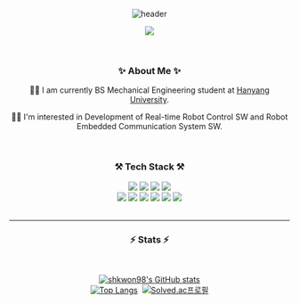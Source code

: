 <div align=center>
  
  ![header](https://capsule-render.vercel.app/api?type=waving&color=auto&height=300&section=header&text=welcome&fontSize=90&animation=fadeIn&fontAlignY=38&desc=shkwon98's%20GitHub%20Profile&descAlignY=51&descAlign=62)
  
  <a href="https://hits.seeyoufarm.com"><img src="https://hits.seeyoufarm.com/api/count/incr/badge.svg?url=https%3A%2F%2Fgithub.com%2Fshkwon98%2Fhit-counter&count_bg=%2379C83D&title_bg=%23555555&icon=&icon_color=%23E7E7E7&title=hits&edge_flat=false"/></a>

<br>

  ### ✨ About Me ✨
  
  👨‍🎓 I am currently BS Mechanical Engineering student at <a href="https://www.hanyang.ac.kr/web/eng">Hanyang University</a>.<br>
  <!--
  💼 I am currently working as an undergraduate researcher at <a href="https://www.ansurlab.com/">ANSUR Lab</a> of <a href="https://www.airi.kist.re.kr/centerfor-intelligent-robotics">KIST(Korea Institute of Science and Technology): Center for Intelligent & Interactive Robotics</a>.<br>
  -->
  👨‍💻 I'm interested in Development of Real-time Robot Control SW and Robot Embedded Communication System SW.

<br>

  ### ⚒ Tech Stack ⚒

  <img src="https://img.shields.io/badge/C-A8B9CC?style=for-the-badge&logo=C&logoColor=white">
  <img src="https://img.shields.io/badge/C++-00599C?style=for-the-badge&logo=C%2B%2B&logoColor=white">
  <img src="https://img.shields.io/badge/Python-3776AB?style=for-the-badge&logo=Python&logoColor=white">
  <img src="https://img.shields.io/badge/MATLAB-00599C?style=for-the-badge&logo=MATLAB&logoColor=white">
<br>
  <img src="https://img.shields.io/badge/ROS-22314E?style=for-the-badge&logo=ROS&logoColor=white">
  <img src="https://img.shields.io/badge/Linux-FCC624?style=for-the-badge&logo=Linux&logoColor=black">
  <img src="https://img.shields.io/badge/Qt-41CD52?style=for-the-badge&logo=Qt&logoColor=white">
  <img src="https://img.shields.io/badge/CMake-FF0000?style=for-the-badge&logo=CMake&logoColor=white">
  <img src="https://img.shields.io/badge/Git-F05032?style=for-the-badge&logo=Git&logoColor=white">
  <img src="https://img.shields.io/badge/github-181717?style=for-the-badge&logo=github&logoColor=white">

<br>
<br>

<hr>
  
  ### ⚡ Stats ⚡️
  
<br>
  
  [![shkwon98's GitHub stats](https://github-readme-stats.vercel.app/api?username=shkwon98&count_private=true&show_icons=true&theme=dracula)](https://github.com/shkwon98/github-readme-stats)
<br>
  [![Top Langs](https://github-readme-stats.vercel.app/api/top-langs/?username=shkwon98&layout=compact&theme=dracula)](https://github.com/shkwon98/github-readme-stats)&nbsp;
  [![Solved.ac프로필](http://mazassumnida.wtf/api/v2/generate_badge?boj=shkwon98)](https://solved.ac/shkwon98)

</div>
